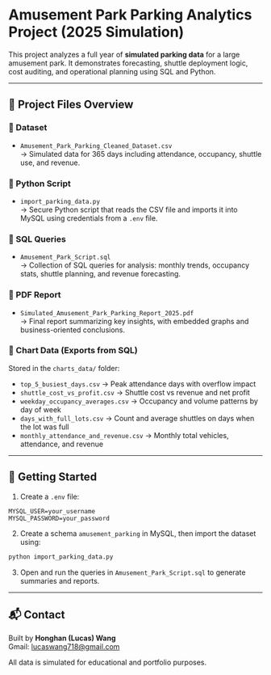 
# Amusement Park Parking Analytics Project (2025 Simulation)

This project analyzes a full year of **simulated parking data** for a large amusement park. It demonstrates forecasting, shuttle deployment logic, cost auditing, and operational planning using SQL and Python.

---

## 📁 Project Files Overview

### 🔹 Dataset
- `Amusement_Park_Parking_Cleaned_Dataset.csv`  
  → Simulated data for 365 days including attendance, occupancy, shuttle use, and revenue.

### 🔹 Python Script
- `import_parking_data.py`  
  → Secure Python script that reads the CSV file and imports it into MySQL using credentials from a `.env` file.

### 🔹 SQL Queries
- `Amusement_Park_Script.sql`  
  → Collection of SQL queries for analysis: monthly trends, occupancy stats, shuttle planning, and revenue forecasting.

### 🔹 PDF Report
- `Simulated_Amusement_Park_Parking_Report_2025.pdf`  
  → Final report summarizing key insights, with embedded graphs and business-oriented conclusions.

### 🔹 Chart Data (Exports from SQL)
Stored in the `charts_data/` folder:

- `top_5_busiest_days.csv` → Peak attendance days with overflow impact  
- `shuttle_cost_vs_profit.csv` → Shuttle cost vs revenue and net profit  
- `weekday_occupancy_averages.csv` → Occupancy and volume patterns by day of week  
- `days_with_full_lots.csv` → Count and average shuttles on days when the lot was full  
- `monthly_attendance_and_revenue.csv` → Monthly total vehicles, attendance, and revenue

---

## 🚀 Getting Started

1. Create a `.env` file:
```
MYSQL_USER=your_username
MYSQL_PASSWORD=your_password
```

2. Create a schema `amusement_parking` in MySQL, then import the dataset using:
```bash
python import_parking_data.py
```

3. Open and run the queries in `Amusement_Park_Script.sql` to generate summaries and reports.

---

## 📬 Contact

Built by **Honghan (Lucas) Wang**  
Gmail: lucaswang718@gmail.com

All data is simulated for educational and portfolio purposes.
